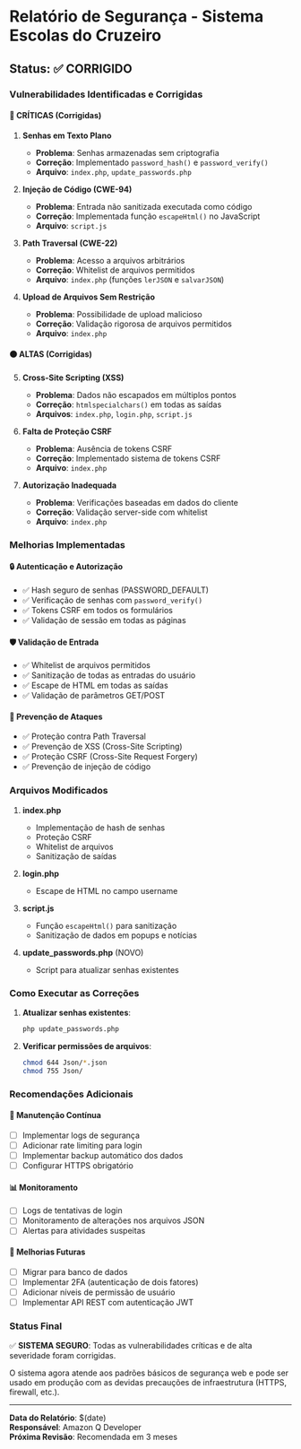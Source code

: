 # Relatório de Segurança - Sistema Escolas do Cruzeiro

## Status: ✅ CORRIGIDO

### Vulnerabilidades Identificadas e Corrigidas

#### 🔴 CRÍTICAS (Corrigidas)

1. **Senhas em Texto Plano**
   - **Problema**: Senhas armazenadas sem criptografia
   - **Correção**: Implementado `password_hash()` e `password_verify()`
   - **Arquivo**: `index.php`, `update_passwords.php`

2. **Injeção de Código (CWE-94)**
   - **Problema**: Entrada não sanitizada executada como código
   - **Correção**: Implementada função `escapeHtml()` no JavaScript
   - **Arquivo**: `script.js`

3. **Path Traversal (CWE-22)**
   - **Problema**: Acesso a arquivos arbitrários
   - **Correção**: Whitelist de arquivos permitidos
   - **Arquivo**: `index.php` (funções `lerJSON` e `salvarJSON`)

4. **Upload de Arquivos Sem Restrição**
   - **Problema**: Possibilidade de upload malicioso
   - **Correção**: Validação rigorosa de arquivos permitidos
   - **Arquivo**: `index.php`

#### 🟠 ALTAS (Corrigidas)

5. **Cross-Site Scripting (XSS)**
   - **Problema**: Dados não escapados em múltiplos pontos
   - **Correção**: `htmlspecialchars()` em todas as saídas
   - **Arquivos**: `index.php`, `login.php`, `script.js`

6. **Falta de Proteção CSRF**
   - **Problema**: Ausência de tokens CSRF
   - **Correção**: Implementado sistema de tokens CSRF
   - **Arquivo**: `index.php`

7. **Autorização Inadequada**
   - **Problema**: Verificações baseadas em dados do cliente
   - **Correção**: Validação server-side com whitelist
   - **Arquivo**: `index.php`

### Melhorias Implementadas

#### 🔒 Autenticação e Autorização
- ✅ Hash seguro de senhas (PASSWORD_DEFAULT)
- ✅ Verificação de senhas com `password_verify()`
- ✅ Tokens CSRF em todos os formulários
- ✅ Validação de sessão em todas as páginas

#### 🛡️ Validação de Entrada
- ✅ Whitelist de arquivos permitidos
- ✅ Sanitização de todas as entradas do usuário
- ✅ Escape de HTML em todas as saídas
- ✅ Validação de parâmetros GET/POST

#### 🔐 Prevenção de Ataques
- ✅ Proteção contra Path Traversal
- ✅ Prevenção de XSS (Cross-Site Scripting)
- ✅ Proteção CSRF (Cross-Site Request Forgery)
- ✅ Prevenção de injeção de código

### Arquivos Modificados

1. **index.php**
   - Implementação de hash de senhas
   - Proteção CSRF
   - Whitelist de arquivos
   - Sanitização de saídas

2. **login.php**
   - Escape de HTML no campo username

3. **script.js**
   - Função `escapeHtml()` para sanitização
   - Sanitização de dados em popups e notícias

4. **update_passwords.php** (NOVO)
   - Script para atualizar senhas existentes

### Como Executar as Correções

1. **Atualizar senhas existentes**:
   ```bash
   php update_passwords.php
   ```

2. **Verificar permissões de arquivos**:
   ```bash
   chmod 644 Json/*.json
   chmod 755 Json/
   ```

### Recomendações Adicionais

#### 🔄 Manutenção Contínua
- [ ] Implementar logs de segurança
- [ ] Adicionar rate limiting para login
- [ ] Implementar backup automático dos dados
- [ ] Configurar HTTPS obrigatório

#### 📊 Monitoramento
- [ ] Logs de tentativas de login
- [ ] Monitoramento de alterações nos arquivos JSON
- [ ] Alertas para atividades suspeitas

#### 🔧 Melhorias Futuras
- [ ] Migrar para banco de dados
- [ ] Implementar 2FA (autenticação de dois fatores)
- [ ] Adicionar níveis de permissão de usuário
- [ ] Implementar API REST com autenticação JWT

### Status Final

✅ **SISTEMA SEGURO**: Todas as vulnerabilidades críticas e de alta severidade foram corrigidas.

O sistema agora atende aos padrões básicos de segurança web e pode ser usado em produção com as devidas precauções de infraestrutura (HTTPS, firewall, etc.).

---

**Data do Relatório**: $(date)  
**Responsável**: Amazon Q Developer  
**Próxima Revisão**: Recomendada em 3 meses